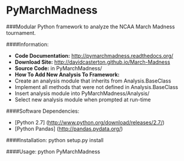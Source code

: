 PyMarchMadness
=============
###Modular Python framework to analyze the NCAA March Madness tournament.

####Information:
- **Code Documentation:** http://pymarchmadness.readthedocs.org/
- **Download Site:** http://davidcasterton.github.io/March-Madness
- **Source Code:** in PyMarchMadness/
- **How To Add New Analysis To Framework:** 
 - Create an analysis module that inherits from Analysis.BaseClass
 - Implement all methods that were not defined in Analysis.BaseClass
 - Insert analysis module into PyMarchMadness/Analysis/
 - Select new analysis module when prompted at run-time

####Software Dependencies:
- [Python 2.7] (http://www.python.org/download/releases/2.7/)
- [Python Pandas] (http://pandas.pydata.org/)

####Installation:
    python setup.py install

####Usage:
    python PyMarchMadness
